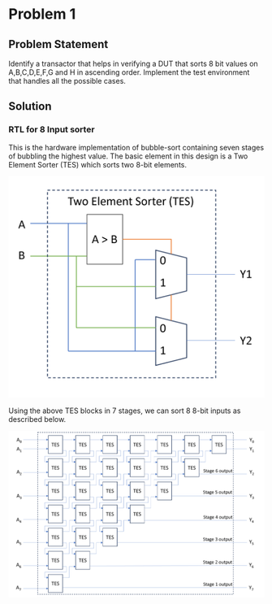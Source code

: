 # Problem 1
## Problem Statement
Identify a transactor that helps in verifying a DUT that sorts 8 bit values on A,B,C,D,E,F,G and H in ascending order. Implement the test environment that handles all the possible cases.

## Solution

### RTL for 8 Input sorter
This is the hardware implementation of bubble-sort containing seven stages of bubbling the highest value. The basic element in this design is a Two Element Sorter (TES) which sorts two 8-bit elements.

![Two Element Sorter](Schematics/tes.png) 

Using the above TES blocks in 7 stages, we can sort 8 8-bit inputs as described below.

![8 input Sorter](Schematics/eight_input_sorter.png) 